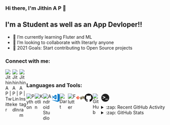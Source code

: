 ### Hi there, I'm Jithin A P 👋

## I'm a Student as well as an App Devloper!!

- 🌱 I’m currently learning Fluter and ML 
- 👯 I’m looking to collaborate with literarly anyone
- 🥅 2021 Goals: Start contributing to Open Source projects


### Connect with me:

[<img align="left" alt="Jithin A P | Twitter" width="22px" src="https://cdn.jsdelivr.net/npm/simple-icons@v3/icons/twitter.svg" />][twitter]
[<img align="left" alt="Jithin A P | LinkedIn" width="22px" src="https://cdn.jsdelivr.net/npm/simple-icons@v3/icons/linkedin.svg" />][linkedin]
[<img align="left" alt="Jithin A P | Instagram" width="22px" src="https://cdn.jsdelivr.net/npm/simple-icons@v3/icons/instagram.svg" />][instagram]

<br />

### Languages and Tools:

<img align="left" alt="Python" width="26px" src="https://user-images.githubusercontent.com/53345340/97080784-a4381900-161b-11eb-8902-caf679118883.png" />
<img align="left" alt="Kotlin" width="26px" src="https://user-images.githubusercontent.com/53345340/97080621-57077780-161a-11eb-923f-c24ece3f1c29.png" />
<img align="left" alt="Android Studio" width="26px" src="https://user-images.githubusercontent.com/53345340/97080683-cf6e3880-161a-11eb-8f99-983e682f755f.png" />
<img align="left" alt="Visual Studio Code" width="26px" src="https://raw.githubusercontent.com/github/explore/80688e429a7d4ef2fca1e82350fe8e3517d3494d/topics/visual-studio-code/visual-studio-code.png" />
<img align="left" alt="Dart " width="26px" src="https://user-images.githubusercontent.com/53345340/97080591-19a2ea00-161a-11eb-8bd9-2a0f8110e2a8.png" />
<img align="left" alt="Flutter " width="26px" src="https://user-images.githubusercontent.com/53345340/97080345-40f8b780-1618-11eb-9536-132c61e66eca.png" />
<img align="left" alt="Git" width="26px" src="https://raw.githubusercontent.com/github/explore/80688e429a7d4ef2fca1e82350fe8e3517d3494d/topics/git/git.png" />
<img align="left" alt="GitHub" width="26px" src="https://raw.githubusercontent.com/github/explore/78df643247d429f6cc873026c0622819ad797942/topics/github/github.png" />
<img align="left" alt="GitHub" width="26px" src="https://user-images.githubusercontent.com/53345340/97080727-3a1f7400-161b-11eb-9405-07a37f3fe43d.png" />
<img align="left" alt="Terminal" width="26px" src="https://raw.githubusercontent.com/github/explore/80688e429a7d4ef2fca1e82350fe8e3517d3494d/topics/terminal/terminal.png" />

<br />
<br />

<details>
  <summary>:zap: Recent GitHub Activity</summary>
<!--START_SECTION:activity-->
</details>

<details>
  <summary>:zap: GitHub Stats</summary>

  <img align="left" alt="Jithin-A-P's GitHub Stats" src="https://github-readme-stats.vercel.app/api?username=Jithin-A-P&show_icons=true&hide_border=true&count_private=true" />

</details>

[twitter]: https://twitter.com/Jithin_A_P
[instagram]: https://instagram.com/jithin._._
[linkedin]: https://linkedin.com/in/jithin-a-p

